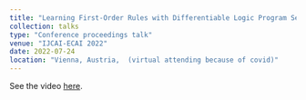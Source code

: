 ```yaml
---
title: "Learning First-Order Rules with Differentiable Logic Program Semantics"
collection: talks
type: "Conference proceedings talk"
venue: "IJCAI-ECAI 2022"
date: 2022-07-24
location: "Vienna, Austria,  (virtual attending because of covid)"
---
```


See the video [here](https://www.ijcai.org/proceedings/2022/video/417).